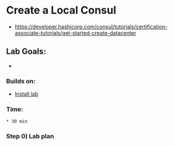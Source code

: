# Create a Local Consul 

* https://developer.hashicorp.com/consul/tutorials/certification-associate-tutorials/get-started-create-datacenter

## Lab Goals:

* 

### Builds on:
* [Install lab](../lab01)

### Time:
    * 30 min

### Step 0) Lab plan

